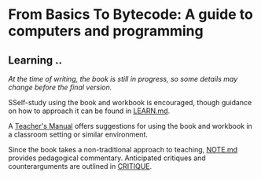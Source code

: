 
# From Basics To Bytecode: A guide to computers and programming

## Learning ..

*At the time of writing, the book is still in progress, so some details may change before the final version.*

SSelf-study using the book and workbook is encouraged, though guidance on how to approach it can be found in
[LEARN.md](./LEARN.md).

A [Teacher's Manual](./TEACH.md) offers suggestions for using the book and workbook in a classroom setting or
similar environment.

Since the book takes a non-traditional approach to teaching, [NOTE.md](./NOTE.md) provides pedagogical commentary.
Anticipated critiques and counterarguments are outlined in [CRITIQUE](./CRITIQUE.md).

